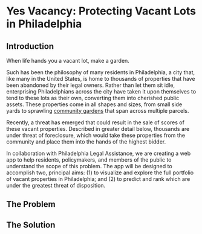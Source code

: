 # Yes Vacancy: Protecting Vacant Lots in Philadelphia

## Introduction

When life hands you a vacant lot, make a garden. 


Such has been the philosophy of many residents in Philadelphia, a city that, like many in the United States, is home to thousands of properties that have been abandoned by their legal owners. Rather than let them sit idle, enterprising Philadelphians across the city have taken it upon themselves to tend to these lots as their own, converting them into cherished public assets. These properties come in all shapes and sizes, from small side yards to sprawling [community gardens](https://iglesiasgardens.com/) that span across multiple parcels.


Recently, a threat has emerged that could result in the sale of scores of these vacant properties. Described in greater detail below, thousands are under threat of foreclosure, which would take these properties from the community and place them into the hands of the highest bidder.


In collaboration with Philadelphia Legal Assistance, we are creating a web app to help residents, policymakers, and members of the public to understand the scope of this problem. The app will be designed to accomplish two, principal aims: (1) to visualize and explore the full portfolio of vacant properties in Philadelphia; and (2) to predict and rank which are under the greatest threat of disposition.

## The Problem

## The Solution

